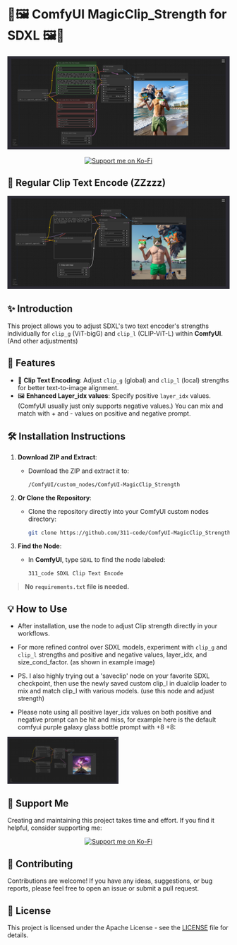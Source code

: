 # 🎨🖼️ ComfyUI MagicClip_Strength for SDXL 🖼️🎨

![Magic Clip Strength](https://github.com/311-code/ComfyUI-MagicClip_Strength/blob/main/magic_clip_strength.png?raw=true)

<p align="center">
  <a href="https://ko-fi.com/311_code"><img src="https://img.shields.io/badge/Support%20Me-Ko--Fi-red?style=for-the-badge&logo=ko-fi&logoColor=white" alt="Support me on Ko-Fi"></a>
</p>

## 🎨 Regular Clip Text Encode (ZZzzz)
![Regular Clip Text Encode](https://github.com/311-code/ComfyUI-MagicClip_Strength/blob/main/default_clip_text_encode.png?raw=true)

## ✨ Introduction

This project allows you to adjust SDXL's two text encoder's strengths individually for `clip_g` (ViT-bigG) and `clip_l` (CLIP-ViT-L) within **ComfyUI**. (And other adjustments)

## 🔧 Features

- 🎯 **Clip Text Encoding**: Adjust `clip_g` (global) and `clip_l` (local) strengths for better text-to-image alignment.
- 🖼️ **Enhanced Layer_idx values**: Specify positive `layer_idx` values. (ComfyUI usually just only supports negative values.) You can mix and match with + and - values on positive and negative prompt.

## 🛠️ Installation Instructions

1. **Download ZIP and Extract**:
    - Download the ZIP and extract it to:
      ```
      /ComfyUI/custom_nodes/ComfyUI-MagicClip_Strength
      ```
2. **Or Clone the Repository**:
    - Clone the repository directly into your ComfyUI custom nodes directory:
      ```sh
      git clone https://github.com/311-code/ComfyUI-MagicClip_Strength
      ```

3. **Find the Node**:
    - In **ComfyUI**, type `SDXL` to find the node labeled:
      ```
      311_code SDXL Clip Text Encode
      ```

> **No `requirements.txt` file is needed.**

## 💡 How to Use

- After installation, use the node to adjust Clip strength directly in your workflows.
- For more refined control over SDXL models, experiment with `clip_g` and `clip_l` strengths and positive and negative values, layer_idx, and size_cond_factor. (as shown in example image)
- PS. I also highly trying out a 'saveclip' node on your favorite SDXL checkpoint, then use the newly saved custom clip_l in dualclip loader to mix and match clip_l with various models. (use this node and adjust strength)

- Please note using all positive layer_idx values on both positive and negative prompt can be hit and miss, for example here is the default comfyui purple galaxy glass bottle prompt with +8 +8:
<img src="https://github.com/311-code/ComfyUI-MagicClip_Strength/blob/main/comfy_default_w_dual_positive_layer_idx.png?raw=true" alt="Dual + layer_idx" width="50%">

## 💖 Support Me

Creating and maintaining this project takes time and effort. If you find it helpful, consider supporting me:

<p align="center">
  <a href="https://ko-fi.com/311_code" target="_blank"><img src="https://img.shields.io/badge/Support%20Me-Ko--Fi-red?style=for-the-badge&logo=ko-fi&logoColor=white" alt="Support me on Ko-Fi"></a>
</p>

## 🤝 Contributing

Contributions are welcome! If you have any ideas, suggestions, or bug reports, please feel free to open an issue or submit a pull request.

## 📜 License

This project is licensed under the Apache License - see the [LICENSE](LICENSE) file for details.
